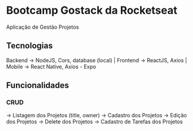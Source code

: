 # Bootcamp Gostack da Rocketseat

Aplicação de Gestão Projetos

## Tecnologias
Backend -> NodeJS, Cors, database (local) |
Frontend -> ReactJS, Axios |
Mobile -> React Native, Axios - Expo

## Funcionalidades

### CRUD
-> Listagem dos Projetos (title, owner)
-> Cadastro dos Projetos
-> Edição dos Projetos
-> Delete dos Projetos
-> Cadastro de Tarefas dos Projetos